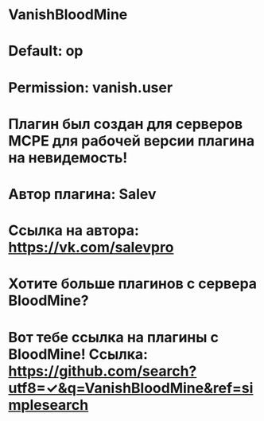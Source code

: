 # VanishBloodMine
# Default: op
# Permission: vanish.user
# Плагин был создан для серверов MCPE для рабочей версии плагина на невидемость!
# Автор плагина: Salev
# Ссылка на автора: https://vk.com/salevpro
# Хотите больше плагинов с сервера BloodMine?
# Вот тебе ссылка на плагины с BloodMine! Ссылка: https://github.com/search?utf8=✓&q=VanishBloodMine&ref=simplesearch
